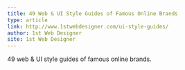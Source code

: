 ```yaml
---
title: 49 Web & UI Style Guides of Famous Online Brands
type: article
link: http://www.1stwebdesigner.com/ui-style-guides/
author: 1st Web Designer
site: 1st Web Designer
---
```


49 web & UI style guides of famous online brands.
